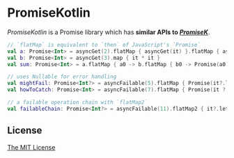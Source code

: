 PromiseKotlin
==========================

_PromiseKotlin_ is a Promise library which has __similar APIs to [_PromiseK_](https://github.com/koher/PromiseK)__.

```kotlin
// `flatMap` is equivalent to `then` of JavaScript's `Promise`
val a: Promise<Int> = asyncGet(2).flatMap { asyncGet(it) }.flatMap { asyncGet(it) }
val b: Promise<Int> = asyncGet(3).map { it * it }
val sum: Promise<Int> = a.flatMap { a0 -> b.flatMap { b0 -> Promise(a0 + b0) } }

// uses Nullable for error handling
val mightFail: Promise<Int?> = asyncFailable(5).flatMap { Promise(it?.let { it * it }) }
val howToCatch: Promise<Int> = asyncFailable(7).flatMap { Promise(it ?: 0) }

// a failable operation chain with `flatMap2`
val failableChain: Promise<Int?> = asyncFailable(11).flatMap2 { it?.let { asyncFailable(it) } }
```

License
--------------------------

[The MIT License](LICENSE)
